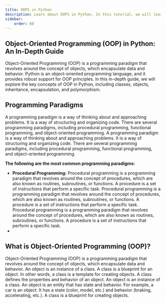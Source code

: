 ```yaml
---
title: OOPS in Python
description: Learn about OOPS in Python. In this tutorial, we will learn about classes, objects, inheritance, polymorphism, encapsulation, and abstraction in Python. We are going to learn about OOPS in Python with examples.
sidebar: 
    order: 80
---
```


## Object-Oriented Programming (OOP) in Python: An In-Depth Guide
Object-Oriented Programming (OOP) is a programming paradigm that revolves around the concept of objects, which encapsulate data and behavior. Python is an object-oriented programming language, and it provides robust support for OOP principles. In this in-depth guide, we will explore the key concepts of OOP in Python, including classes, objects, inheritance, encapsulation, and polymorphism.

## Programming Paradigms
A programming paradigm is a way of thinking about and approaching problems. It is a way of structuring and organizing code. There are several programming paradigms, including procedural programming, functional programming, and object-oriented programming. A programming paradigm is a way of thinking about and approaching problems. It is a way of structuring and organizing code. There are several programming paradigms, including procedural programming, functional programming, and object-oriented programming.

**The following are the most common programming paradigms:**
- **Procedural Programming:** Procedural programming is a programming paradigm that revolves around the concept of procedures, which are also known as routines, subroutines, or functions. A procedure is a set of instructions that perform a specific task. Procedural programming is a programming paradigm that revolves around the concept of procedures, which are also known as routines, subroutines, or functions. A procedure is a set of instructions that perform a specific task. Procedural programming is a programming paradigm that revolves around the concept of procedures, which are also known as routines, subroutines, or functions. A procedure is a set of instructions that perform a specific task.
- 

## What is Object-Oriented Programming (OOP)?
Object-Oriented Programming (OOP) is a programming paradigm that revolves around the concept of objects, which encapsulate data and behavior. An object is an instance of a class. A class is a blueprint for an object. In other words, a class is a template for creating objects. A class defines the properties and behavior of an object. An object is an instance of a class. An object is an entity that has state and behavior. For example, a car is an object. It has a state (color, model, etc.) and behavior (braking, accelerating, etc.). A class is a blueprint for creating objects.
